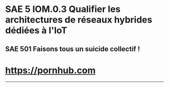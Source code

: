 # SAE 5 IOM.0.3 Qualifier les architectures de réseaux hybrides dédiées à l'IoT
## SAE 501 Faisons tous un suicide collectif !

# https://pornhub.com

***
